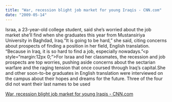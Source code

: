 ```yaml
---
title: "War, recession blight job market for young Iraqis - CNN.com"
date: "2009-05-14"
---
```


Israa, a 23-year-old college student, said she’s worried about the job market she’ll find when she graduates this year from Mustansiriya University in Baghdad, Iraq.“It is going to be hard,” she said, citing concerns about prospects of finding a position in her field, English translation. “Because in Iraq, it is so hard to find a job, especially nowadays.”<p style=“margin:12px 0;”>For Israa and her classmates, the recession and job prospects are top worries, pushing aside concerns about the sectarian warfare and the raging tension that once coursed through Iraq’s capital.She and other soon-to-be graduates in English translation were interviewed on the campus about their hopes and dreams for the future. Three of the four did not want their last names to be used  

  
[War, recession blight job market for young Iraqis - CNN.com](https://www.cnn.com/2009/WORLD/meast/05/13/iraq.graduation/index.html?iref=24hours)
